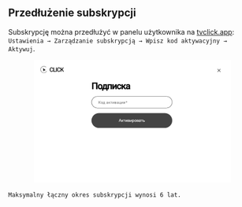 ## Przedłużenie subskrypcji

Subskrypcję można przedłużyć w panelu użytkownika na [tvclick.app](https://tvclick.app):  
`Ustawienia → Zarządzanie subskrypcją → Wpisz kod aktywacyjny → Aktywuj`.

<p align="center"><img src="image-6.png" width="400"></p> 

```
Maksymalny łączny okres subskrypcji wynosi 6 lat.

```